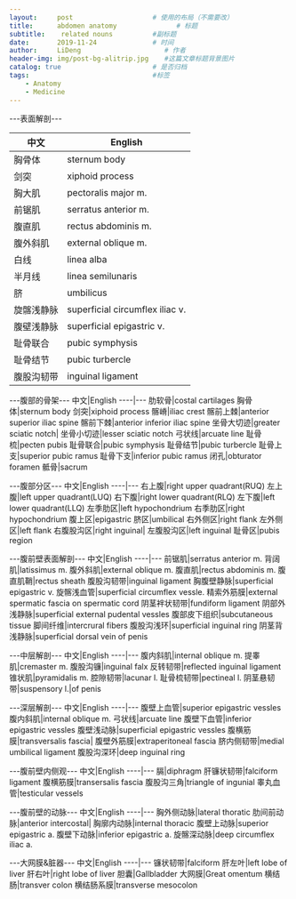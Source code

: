 ```yaml
---
layout:     post                    # 使用的布局（不需要改）
title:      abdomen anatomy               # 标题 
subtitle:    related nouns          #副标题
date:       2019-11-24              # 时间
author:     LiDeng                     # 作者
header-img: img/post-bg-alitrip.jpg    #这篇文章标题背景图片
catalog: true                       # 是否归档
tags:                               #标签
    - Anatomy
    - Medicine
---
```



---表面解剖---

中文|English
----|---
胸骨体|sternum body
剑突|xiphoid process
胸大肌|pectoralis major m.
前锯肌|serratus anterior m.
腹直肌|rectus abdominis m.
腹外斜肌|external oblique m.
白线|linea alba
半月线|linea semilunaris
脐|umbilicus
旋髂浅静脉|superficial circumflex iliac v.
腹壁浅静脉|superficial epigastric v.
耻骨联合|pubic symphysis
耻骨结节|pubic turbercle
腹股沟韧带|inguinal ligament

---腹部的骨架---
中文|English
----|---
肋软骨|costal cartilages
胸骨体|sternum body
剑突|xiphoid process
髂嵴|iliac crest
髂前上棘|anterior superior iliac spine
髂前下棘|anterior inferior iliac spine
坐骨大切迹|greater sciatic notch|
坐骨小切迹|lesser sciatic notch
弓状线|arcuate line
耻骨梳|pecten pubis
耻骨联合|pubic symphysis
耻骨结节|pubic turbercle
耻骨上支|superior pubic ramus
耻骨下支|inferior pubic ramus
闭孔|obturator foramen
骶骨|sacrum

---腹部分区---
中文|English
----|---
右上腹|right upper quadrant(RUQ)
左上腹|left upper quadrant(LUQ)
右下腹|right lower quadrant(RLQ)
左下腹|left lower quadrant(LLQ)
左季肋区|left hypochondrium
右季肋区|right hypochondrium
腹上区|epigastric
脐区|umbilical
右外侧区|right flank
左外侧区|left flank
右腹股沟区|right inguinal|
左腹股沟区|left inguinal
耻骨区|pubis region

---腹前壁表面解剖---
中文|English
----|---
前锯肌|serratus anterior m.
背阔肌|latissimus m.
腹外斜肌|external oblique m.
腹直肌|rectus abdominis m.
腹直肌鞘|rectus sheath
腹股沟韧带|inguinal ligament
胸腹壁静脉|superficial epigastric v.
旋髂浅血管|superficial circumflex vessle.
精索外筋膜|external spermatic fascia on spermatic cord
阴茎袢状韧带|fundiform ligament
阴部外浅静脉|superficial external pudental vessles
腹部皮下组织|subcutaneous tissue
脚间纤维|intercrural fibers
腹股沟浅环|superficial inguinal ring
阴茎背浅静脉|superficial dorsal vein of penis

---中层解剖---
中文|English
----|---
腹内斜肌|internal oblique m.
提睾肌|cremaster m.
腹股沟镰|inguinal falx
反转韧带|reflected inguinal ligament
锥状肌|pyramidalis m.
腔隙韧带|lacunar l.
耻骨梳韧带|pectineal l.
阴茎悬韧带|suspensory l.|of penis

---深层解剖---
中文|English
----|---
腹壁上血管|superior epigastric vessles
腹内斜肌|internal oblique m.
弓状线|arcuate line
腹壁下血管|inferior epigastric vessles
腹壁浅动脉|superficial epigastric vessles
腹横筋膜|transversalis fascia|
腹壁外筋膜|extraperitoneal fascia
脐内侧韧带|medial umbilical ligament
腹股沟深环|deep inguinal ring

---腹前壁内侧观---
中文|English
----|---
膈|diphragm
肝镰状韧带|falciform ligament
腹横筋膜|transersalis fascia
腹股沟三角|triangle of ingunial
睾丸血管|testicular vessels

---腹前壁的动脉---
中文|English
----|---
胸外侧动脉|lateral thoratic
肋间前动脉|anterior intercostal|
胸廓内动脉|internal thoracic
腹壁上动脉|superior epigastric a.
腹壁下动脉|inferior epigastric a.
旋髂深动脉|deep circumflex iliac a.

---大网膜&脏器---
中文|English
----|---
镰状韧带|falciform
肝左叶|left lobe of liver
肝右叶|right lobe of liver
胆囊|Gallbladder
大网膜|Great omentum
横结肠|transver colon
横结肠系膜|transverse mesocolon



